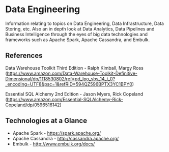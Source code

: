 # Data Engineering
Information relating to topics on Data Engineering, Data Infrastructure, Data Storing, etc. Also an in depth look at Data Analytics, Data Pipelines and Business Intelligence through the eyes of big data technologies and frameworks such as Apache Spark, Apache Cassandra, and Embulk. 

## References 
Data Warehouse Toolkit Third Edition - Ralph Kimball, Margy Ross (https://www.amazon.com/Data-Warehouse-Toolkit-Definitive-Dimensional/dp/1118530802/ref=pd_lpo_sbs_14_t_0?_encoding=UTF8&psc=1&refRID=594QZ596BPTX3YC1BPY0)

Essential SQL Alchemy 2nd Edition - Jason Myers, Rick Copeland 
(https://www.amazon.com/Essential-SQLAlchemy-Rick-Copeland/dp/0596516142)

## Technologies at a Glance 
* Apache Spark - https://spark.apache.org/
* Apache Cassandra - http://cassandra.apache.org/
* Embulk - http://www.embulk.org/docs/

